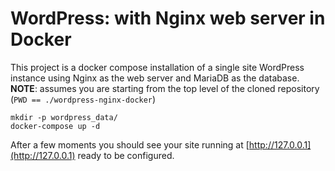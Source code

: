 # WordPress: with Nginx web server in Docker

This project is a docker compose installation of a single site WordPress instance using Nginx as the web server and MariaDB as the database.
**NOTE**: assumes you are starting from the top level of the cloned repository (`PWD == ./wordpress-nginx-docker`)

```
mkdir -p wordpress_data/
docker-compose up -d
```

After a few moments you should see your site running at [http://127.0.0.1](http://127.0.0.1) ready to be configured.
